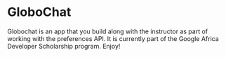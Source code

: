 # GloboChat
Globochat is an app that you build along with the instructor as part of working with the preferences API. It is currently part of the Google Africa Developer Scholarship program.
Enjoy!
